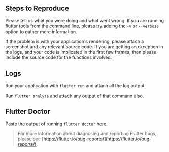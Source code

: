## Steps to Reproduce

Please tell us what you were doing and what went wrong. If you are running flutter tools from the command line, please try adding the `-v` or `--verbose` option to gather more information.

If the problem is with your application's rendering, please attach a screenshot and any relevant source code.
If you are getting an exception in the logs, and your code is implicated in the first few frames, then please include the source code for the functions involved.

## Logs

Run your application with `flutter run` and attach all the log output.

Run `flutter analyze` and attach any output of that command also.

## Flutter Doctor

Paste the output of running `flutter doctor` here.

> For more information about diagnosing and reporting Flutter bugs, please see [https://flutter.io/bug-reports/](https://flutter.io/bug-reports/).
